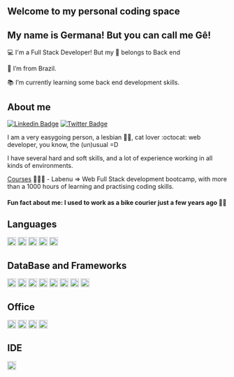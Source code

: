 ## Welcome to my personal coding space 

## My name is Germana! But you can call me Gê!

 
:computer: I'm a Full Stack Developer! But my :purple_heart: belongs to Back end

:house_with_garden: I’m from Brazil.

:books: I’m currently learning some back end development skills.


## About me
[![Linkedin Badge](https://img.shields.io/badge/-LinkedIn-blue?style=flat-square&logo=Linkedin&logoColor=white&link=https://www.linkedin.com/in/germanaetges/)](https://www.linkedin.com/in/germanaetges/)
[![Twitter Badge](https://img.shields.io/badge/-Twitter-1ca0f1?style=flat-square&labelColor=1ca0f1&logo=twitter&logoColor=white&link=https://twitter.com/germanaetges)](https://twitter.com/germanaetges)

I am a very easygoing person, a lesbian :rainbow_flag:, cat lover :octocat: web developer, you know, the (un)usual =D

I have several hard and soft skills, and a lot of experience working in all kinds of environments. 

[Courses](https://www.labenu.com.br/) 👨🏼‍🏫 - Labenu => Web Full Stack development bootcamp, with more than a 1000 hours of learning and practising coding skills.

#### Fun fact about me: I used to work as a bike courier just a few years ago :biking_woman:

## Languages
<code><img height="20" src="https://img.shields.io/badge/HTML5-E34F26?style=for-the-badge&logo=html5&logoColor=white"></code>
<code><img height="20" src="https://img.shields.io/badge/CSS3-1572B6?style=for-the-badge&logo=css3&logoColor=white"></code>
<code><img height="20" src="https://img.shields.io/badge/JavaScript-323330?style=for-the-badge&logo=javascript&logoColor=F7DF1E"></code>
<code><img height="20" src="https://img.shields.io/badge/TypeScript-007ACC?style=for-the-badge&logo=typescript&logoColor=white"></code>
<code><img height="20" src="https://img.shields.io/badge/json-5E5C5C?style=for-the-badge&logo=json&logoColor=white"></code>

## DataBase and Frameworks 
<code><img height="20" src="https://img.shields.io/badge/MySQL-00000F?style=for-the-badge&logo=mysql&logoColor=white"></code>
<code><img height="20" src="https://img.shields.io/badge/Node.js-339933?style=for-the-badge&logo=nodedotjs&logoColor=white"></code>
<code><img height="20" src="https://img.shields.io/badge/Express.js-000000?style=for-the-badge&logo=express&logoColor=white"></code>
<code><img height="20" src="https://img.shields.io/badge/React-20232A?style=for-the-badge&logo=react&logoColor=61DAFB"></code>
<code><img height="20" src="https://img.shields.io/badge/Material--UI-0081CB?style=for-the-badge&logo=material-ui&logoColor=white"></code>
<code><img height="20" src="https://img.shields.io/badge/Git-F05032?style=for-the-badge&logo=git&logoColor=white"></code>
<code><img height="20" src="https://img.shields.io/badge/Postman-FF6C37?style=for-the-badge&logo=Postman&logoColor=white"></code>
<code><img height="20" src="https://img.shields.io/badge/Heroku-430098?style=for-the-badge&logo=heroku&logoColor=white"></code>

## Office
<code><img height="20" src="https://img.shields.io/badge/Slack-4A154B?style=for-the-badge&logo=slack&logoColor=white"></code>
<code><img height="20" src="https://img.shields.io/badge/Notion-000000?style=for-the-badge&logo=notion&logoColor=white"></code>
<code><img height="20" src="https://img.shields.io/badge/Trello-0052CC?style=for-the-badge&logo=trello&logoColor=white"></code>
<code><img height="20" src="https://img.shields.io/badge/Airtable-18BFFF?style=for-the-badge&logo=Airtable&logoColor=white"></code>

## IDE
<code><img height="20" src="https://img.shields.io/badge/Visual_Studio_Code-0078D4?style=for-the-badge&logo=visual%20studio%20code&logoColor=white"></code>




